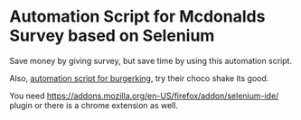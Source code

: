 # Automation Script for Mcdonalds Survey based on Selenium

Save money by giving survey, but save time by using this automation script.

Also, [automation script for burgerking](https://github.com/vishrantgupta/burgerking-auto-feedback), try their choco shake its good.

You need https://addons.mozilla.org/en-US/firefox/addon/selenium-ide/ plugin or there is a chrome extension as well.
